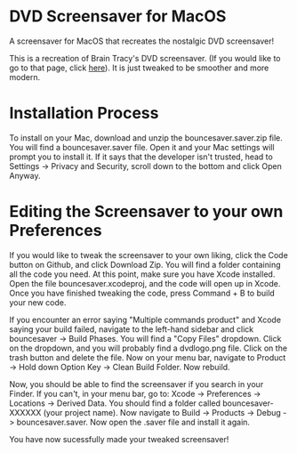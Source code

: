 # DVD Screensaver for MacOS

A screensaver for MacOS that recreates the nostalgic DVD screensaver!

This is a recreation of Brain Tracy's DVD screensaver. (If you would like to go to that page, click [here](#https://github.com/briantracy/DVDScreenSaver/tree/master)). It is just tweaked to be smoother and more modern.

# Installation Process

To install on your Mac, download and unzip the bouncesaver.saver.zip file. You will find a bouncesaver.saver file. Open it and your Mac settings will prompt you to install it. If it says that the developer isn't trusted, head to Settings -> Privacy and Security, scroll down to the bottom and click Open Anyway. 

# Editing the Screensaver to your own Preferences

If you would like to tweak the screensaver to your own liking, click the Code button on Github, and click Download Zip. You will find a folder containing all the code you need. At this point, make sure you have Xcode installed. Open the file bouncesaver.xcodeproj, and the code will open up in Xcode. Once you have finished tweaking the code, press Command + B to build your new code.

If you encounter an error saying "Multiple commands product" and Xcode saying your build failed, navigate to the left-hand sidebar and click bouncesaver -> Build Phases. You will find a "Copy Files" dropdown. Click on the dropdown, and you will probably find a dvdlogo.png file. Click on the trash button and delete the file. Now on your menu bar, navigate to Product -> Hold down Option Key -> Clean Build Folder. Now rebuild. 

Now, you should be able to find the screensaver if you search in your Finder. If you can't, in your menu bar, go to: Xcode -> Preferences -> Locations -> Derived Data. You should find a folder called bouncesaver-XXXXXX (your project name). Now navigate to Build -> Products -> Debug -> bouncesaver.saver. Now open the .saver file and install it again.

You have now sucessfully made your tweaked screensaver!

